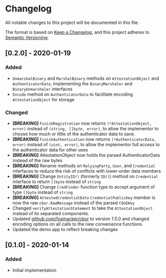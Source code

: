 # Changelog
All notable changes to this project will be documented in this file.

The format is based on [Keep a Changelog](https://keepachangelog.com/en/1.0.0/),
and this project adheres to [Semantic Versioning](https://semver.org/spec/v2.0.0.html).


## [0.2.0] - 2020-01-19
### Added
- `UnmarshalBinary` and `MarshalBinary` methods on `AttestationObject` and `AuthenticatorData`, implementing the `BinaryMarshaler` and `BinaryUnmarshaler` interfaces
- `Encode` method on `AuthenticatorData` to facilitate encoding `AttestationObject` for storage

### Changed
- **[BREAKING]** `FinishRegistration` now returns `(*AttestationObject, error)` instead of `(string, []byte, error)`, to allow the implementor to choose how much or little of the authenticator data to save.
- **[BREAKING]** `FinishAuthentication` now returns `(*AuthenticatorData, error)` instead of `(uint, error)`, to allow the implementor full access to the authenticator data for other uses
- **[BREAKING]** AttestationObject now holds the parsed AuthenticatorData instead of the raw bytes
- **[BREAKING]** Rename methods on `RelyingParty`, `User`, and `Credential` interfaces to reduce the risk of conflicts with lower-order data members
- **[BREAKING]** Change `EntityID()` (formerly `ID()`) method on `Credential` interface to return `[]byte` instead of `string`
- **[BREAKING]** Change `CredFinder` function type to accept argument of type `[]byte` instead of `string`
- **[BREAKING]** `AttestedCredentialData` `CredentialPublicKey` member is now the raw `cbor.RawMessage` instead of the parsed `COSEKey`
- Changed `verifyAttestationStatement` to take the `AttestationObject` instead of its separated components.
- Updated [github.com/fxamacker/cbor](https://github.com/fxamacker/cbor) to version 1.5.0 and changed encoding options on all calls to the new convenience functions
- Updated the demo app to reflect breaking changes


## [0.1.0] - 2020-01-14
### Added
- Initial implementation
